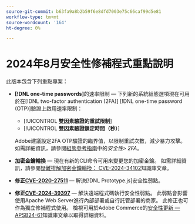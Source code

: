 ```yaml
---
source-git-commit: b63fa9a8b2b59f6e8dfd7003e75c66caf99d5e81
workflow-type: tm+mt
source-wordcount: '164'
ht-degree: 0%

---
```

# 2024年8月安全性修補程式重點說明

此版本包含下列重點專案：

* **[!DNL one-time passwords]**&#x200B;的速率限制 — 下列新的系統組態選項現在可用於在[!DNL two-factor authentication (2FA)] [!DNL one-time password (OTP)]驗證上啟用速率限制：

   * [!UICONTROL **雙因素驗證的重試限制**]
   * [!UICONTROL **雙因素驗證鎖定時間（秒）**]

  Adobe建議設定2FA OTP驗證的臨界值，以限制重試次數，減少暴力攻擊。 如需詳細資訊，請參閱[組態參考指南](https://experienceleague.adobe.com/zh-hant/docs/commerce-admin/config/security/2fa)中的&#x200B;_安全性> 2FA_。<!-- AC-12095 -->

* **加密金鑰輪換** — 現在有新的CLI命令可用來變更您的加密金鑰。 如需詳細資訊，請參閱[疑難排解加密金鑰輪換： CVE-2024-34102](https://experienceleague.adobe.com/zh-hant/docs/commerce-knowledge-base/kb/troubleshooting/known-issues-patches-attached/troubleshooting-encryption-key-rotation-cve-2024-34102)知識庫文章。

* **修正[CVE-2020-27511](https://nvd.nist.gov/vuln/detail/CVE-2020-27511)** — 解決[!DNL Prototype.js]安全性弱點。<!-- AC-11936 -->

* **修正[CVE-2024-39397](https://nvd.nist.gov/vuln/detail/CVE-2024-39397)** — 解決遠端程式碼執行安全性弱點。 此弱點會影響使用Apache Web Server進行內部部署或自行託管部署的商家。 此修正也可作為獨立修補程式使用。 檢視可用於Adobe Commerce的[安全性更新 — APSB24-61](https://experienceleague.adobe.com/zh-hant/docs/commerce-knowledge-base/kb/troubleshooting/known-issues-patches-attached/security-update-available-for-adobe-commerce-apsb24-61)知識庫文章以取得詳細資料。<!-- ACSD-60551 -->
